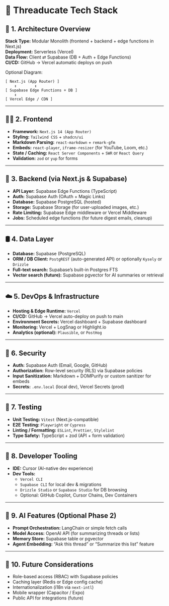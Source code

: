 # 🧱 Threaducate Tech Stack

## 📐 1. Architecture Overview

**Stack Type:** Modular Monolith (frontend + backend + edge functions in Next.js)  
**Deployment:** Serverless (Vercel)  
**Data Flow:** Client ⇄ Supabase (DB + Auth + Edge Functions)  
**CI/CD:** GitHub → Vercel automatic deploys on push

Optional Diagram:
```
[ Next.js (App Router) ]
    ↕        ↕
[ Supabase Edge Functions + DB ]
    ↕
[ Vercel Edge / CDN ]
```

---

## 🧑‍💻 2. Frontend

- **Framework:** `Next.js 14 (App Router)`  
- **Styling:** `Tailwind CSS` + `shadcn/ui`  
- **Markdown Parsing:** `react-markdown` + `remark-gfm`  
- **Embeds:** `react-player`, `iframe-resizer` (for YouTube, Loom, etc.)  
- **State / Caching:** `React Server Components` + `SWR` or `React Query`  
- **Validation:** `zod` or `yup` for forms

---

## 🔌 3. Backend (via Next.js & Supabase)

- **API Layer:** Supabase Edge Functions (TypeScript)  
- **Auth:** Supabase Auth (OAuth + Magic Links)  
- **Database:** Supabase PostgreSQL (hosted)  
- **Storage:** Supabase Storage (for user-uploaded images, etc.)  
- **Rate Limiting:** Supabase Edge middleware or Vercel Middleware  
- **Jobs:** Scheduled edge functions (for future digest emails, cleanup)

---

## 🛢️ 4. Data Layer

- **Database:** Supabase (PostgreSQL)  
- **ORM / DB Client:** `PostgREST` (auto-generated API) or optionally `Kysely` or `Drizzle`  
- **Full-text search:** Supabase’s built-in Postgres FTS  
- **Vector search (future):** Supabase pgvector for AI summaries or retrieval

---

## ☁️ 5. DevOps & Infrastructure

- **Hosting & Edge Runtime:** `Vercel`  
- **CI/CD:** GitHub → Vercel auto-deploy on push to main  
- **Environment Secrets:** Vercel dashboard + Supabase dashboard  
- **Monitoring:** Vercel + LogSnag or Highlight.io  
- **Analytics (optional):** `Plausible`, or `PostHog`

---

## 🔐 6. Security

- **Auth:** Supabase Auth (Email, Google, GitHub)  
- **Authorization:** Row-level security (RLS) via Supabase policies  
- **Input Sanitization:** Markdown + DOMPurify or custom sanitizer for embeds  
- **Secrets:** `.env.local` (local dev), Vercel Secrets (prod)

---

## 🧪 7. Testing

- **Unit Testing:** `Vitest` (Next.js-compatible)  
- **E2E Testing:** `Playwright` or `Cypress`  
- **Linting / Formatting:** `ESLint`, `Prettier`, `Stylelint`  
- **Type Safety:** TypeScript + zod (API + form validation)

---

## 🧰 8. Developer Tooling

- **IDE:** Cursor (AI-native dev experience)  
- **Dev Tools:**  
  - `Vercel CLI`  
  - `Supabase CLI` for local dev & migrations  
  - `Drizzle Studio` or `Supabase Studio` for DB browsing  
  - Optional: GitHub Copilot, Cursor Chains, Dev Containers

---

## 🧠 9. AI Features (Optional Phase 2)

- **Prompt Orchestration:** LangChain or simple fetch calls  
- **Model Access:** OpenAI API (for summarizing threads or lists)  
- **Memory Store:** Supabase table or pgvector  
- **Agent Embedding:** “Ask this thread” or “Summarize this list” feature  

---

## 🔄 10. Future Considerations

- Role-based access (RBAC) with Supabase policies  
- Caching layer (Redis or Edge config cache)  
- Internationalization (i18n via `next-intl`)  
- Mobile wrapper (Capacitor / Expo)  
- Public API for integrations (future)